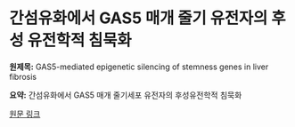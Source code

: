 # 간섬유화에서 GAS5 매개 줄기 유전자의 후성 유전학적 침묵화

**원제목:** GAS5-mediated epigenetic silencing of stemness genes in liver fibrosis

**요약:** 간섬유화에서 GAS5 매개 줄기세포 유전자의 후성유전학적 침묵화

[원문 링크](https://scholar.google.com/scholar_url?url=https://www.researchgate.net/profile/Olatunji-Isreal/publication/393459858_GAS5-mediated_epigenetic_silencing_of_stemness_genes_in_liver_fibrosis/links/686b7e0207b3253fd1ccb092/GAS5-mediated-epigenetic-silencing-of-stemness-genes-in-liver-fibrosis.pdf&hl=ko&sa=X&d=7334981547585757598&ei=Dc1xaJ7gNYOuieoPy5rs-A8&scisig=AAZF9b9D4qs5SDnFzMXYW37YqjzT&oi=scholaralrt&hist=BNQUaiIAAAAJ:16444889702863668414:AAZF9b-BSRuuk59VfwbFCe84iYI_&html=&pos=2&folt=kw-top)
